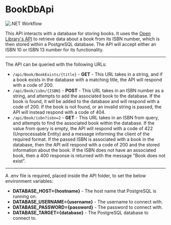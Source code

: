 # BookDbApi
![.NET Workflow](https://github.com/Gareth8/BookDbApi/actions/workflows/dotnet.yml/badge.svg)

This API interacts with a database for storing books. It uses the [Open Library's API](https://openlibrary.org/developers/api) to retrieve data about a book from its ISBN number, which is then stored within a PostgreSQL database.
The API will accept either an ISBN 10 or ISBN 13 number for its functionality.

---

The API can be queried with the following URLs:
-  `/api/Book/BookExists/{title}` - **GET** - This URL takes in a string, and if a book exists in the database with a matching title, the API will respond with a code of 200.
- `/api/Book/isbn/{ISBN}` - **POST** - This URL takes in an ISBN number as a string, and attempts to add the associated book to the database. If the book is found, it will be added to the database and will respond with a code of 200. If the book is not found, or an invalid string is passed, the API will instead respond with a code of 404.
- `/api/Book/isbn?isbn=2` - **GET** - This URL takes in an ISBN from query, and attempts to find the associated book within the database. If the value from query is empty, the API will respond with a code of 422 (Unprocessable Entity) and a message informing the client of the required format.
  If the passed ISBN is associated with a book in the database, then the API will respond with a code of 200 and the stored information about the book. If the ISBN does not have an associated book, then a 400 response is returned with the message "Book does not exist".

---

A .env file is required, placed inside the API folder, to set the below environment variables:
- **DATABASE_HOST={hostname}** - The host name that PostgreSQL is running on.  
- **DATABASE_USERNAME={username}**  - The username to connect with. 
- **DATABASE_PASSWORD={password}** - The password to connect with.
- **DATABASE_TARGET={database}** - The PostgreSQL database to connect to.
